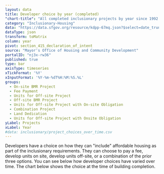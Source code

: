 ```yaml
---
layout: data
title: Developer choice by year (completed)
"chart-title": "All completed inclusionary projects by year since 1992 by developer choice"
category: "Inclusionary-Housing"
data: "https://data.sfgov.org/resource/kdpp-67mq.json?$select=date_trunc_y(completion_date)+as+year,section_415_declaration_of_intent,count(*)&$group=year,section_415_declaration_of_intent&$where=completion_date%3E%271991-01-01%27&$order=year"
dataType: json
transform: toMatrix
column: year
pivot: section_415_declaration_of_intent
source: "Mayor's Office of Housing and Community Development"
portalID: "nj3x-rw36"
published: true
type: bar
axisType: timeseries
xTickFormat: '%Y'
xInputFormat: '%Y-%m-%dT%H:%M:%S.%L'
groups:
  - On-site BMR Project
  - Fee Payment
  - Units for Off-site Project
  - Off-site BMR Project
  - Units for Off-site Project with On-site Obligation
  - Combination Project
  - Land Dedication
  - Units for Off-site Project with Onsite Obligation
yLabel: Projects
xLabel: Year
#data: inclusionary/project_choices_over_time.csv
---
```


Developers have a choice on how they can "include" affordable housing as part of the inclusionary requirements. They can choose to pay a fee, develop units on site, develop units off-site, or a combination of the prior three options. You can see below how developer choices have varied over time. The chart below shows the choice at the time of building completion.